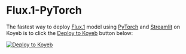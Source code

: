 # Flux.1-PyTorch

The fastest way to deploy [Flux.1](https://github.com/black-forest-labs/flux) model using [PyTorch](https://github.com/pytorch/pytorch) and [Streamlit]() on Koyeb is to click the [Deploy to Koyeb](https://www.koyeb.com/docs/build-and-deploy/deploy-to-koyeb-button) button below:

[![Deploy to Koyeb](https://www.koyeb.com/static/images/deploy/button.svg)](https://app.koyeb.com/deploy?name=flux-pytorch&type=git&repository=github.com/koyeb/example-flux-1-pytorch&branch=main&builder=dockerfile&instance_type=gpu-nvidia-rtx-4000-sff-ada)
